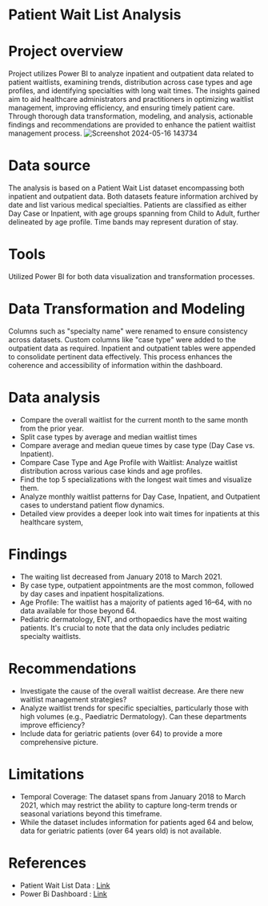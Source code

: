 # Patient Wait List Analysis
# Project overview
Project utilizes Power BI to analyze inpatient and outpatient data related to patient waitlists, examining trends, distribution across case types and age profiles, and identifying specialties with long wait times. The insights gained aim to aid healthcare administrators and practitioners in optimizing waitlist management, improving efficiency, and ensuring timely patient care. Through thorough data transformation, modeling, and analysis, actionable findings and recommendations are provided to enhance the patient waitlist management process.
![Screenshot 2024-05-16 143734](https://github.com/gayatrikuracha/Patient-Wait-List-Data/assets/167384815/3021192f-fc09-43f9-8cc5-cfc92d4c802a)


# Data source
The analysis is based on a Patient Wait List dataset encompassing both inpatient and outpatient data. Both datasets feature information archived by date and list various medical specialties. Patients are classified as either Day Case or Inpatient, with age groups spanning from Child to Adult, further delineated by age profile. Time bands may represent duration of stay.

# Tools 
Utilized Power BI for both data visualization and transformation processes.

# Data Transformation and Modeling
Columns such as "specialty name" were renamed to ensure consistency across datasets. Custom columns like "case type" were added to the outpatient data as required. Inpatient and outpatient tables were appended to consolidate pertinent data effectively. This process enhances the coherence and accessibility of information within the dashboard.

# Data analysis
- Compare the overall waitlist for the current month to the same month from the prior year.
- Split case types by average and median waitlist times
- Compare average and median queue times by case type (Day Case vs. Inpatient).
- Compare Case Type and Age Profile with Waitlist: Analyze waitlist distribution across various case kinds and age profiles.
- Find the top 5 specializations with the longest wait times and visualize them.
- Analyze monthly waitlist patterns for Day Case, Inpatient, and Outpatient cases to understand patient flow dynamics.
- Detailed view provides a deeper look into wait times for inpatients at this healthcare system,

# Findings
- The waiting list decreased from January 2018 to March 2021. 
- By case type, outpatient appointments are the most common, followed by day cases and inpatient hospitalizations. 
- Age Profile: The waitlist has a majority of patients aged 16–64, with no data available for those beyond 64. 
- Pediatric dermatology, ENT, and orthopaedics have the most waiting patients. It's crucial to note that the data only includes pediatric specialty waitlists.

# Recommendations
- Investigate the cause of the overall waitlist decrease. Are there new waitlist management strategies?
- Analyze waitlist trends for specific specialties, particularly those with high volumes (e.g., Paediatric Dermatology). Can these departments improve efficiency?
- Include data for geriatric patients (over 64) to provide a more comprehensive picture.

# Limitations
- Temporal Coverage: The dataset spans from January 2018 to March 2021, which may restrict the ability to capture long-term trends or seasonal variations beyond this timeframe. 
- While the dataset includes information for patients aged 64 and below, data for geriatric patients (over 64 years old) is not available.

# References
- Patient Wait List Data : [Link](https://github.com/gayatrikuracha/Patient-Wait-List-Data/tree/main/Data)
- Power Bi Dashboard : [Link](https://github.com/gayatrikuracha/Patient-Wait-List-Data/blob/main/Patient%20Wait%20list%20dashboard.pbix)


